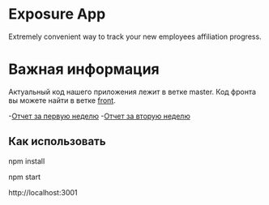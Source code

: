 # Exposure App
Extremely convenient way to track your new employees affiliation progress.

# Важная информация
Актуальный код нашего приложения лежит в ветке master. Код фронта вы можете найти в ветке [front](https://github.com/greenatom-hr-case-lab/exposure-app-4x4/tree/front).

-[Отчет за первую неделю](https://youtu.be/-ZwnUnwZZlc)
-[Отчет за вторую неделю](https://youtu.be/-0WG5laPraQ)

## Как использовать
  npm install
  
  npm start
  
  http://localhost:3001

